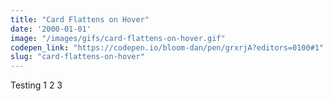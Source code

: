 ```yaml
---
title: "Card Flattens on Hover"
date: '2000-01-01'
image: "/images/gifs/card-flattens-on-hover.gif"
codepen_link: "https://codepen.io/bloom-dan/pen/grxrjA?editors=0100#1"
slug: "card-flattens-on-hover"
---
```


Testing 1 2 3

